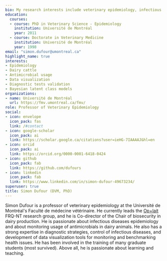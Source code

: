 ```yaml
---
bio: My research interests include veterinary epidemiology, infectious diseases of dairy cows, biosecurity, Bayesian statistics, data visualization, diagnostic tests validation, latent class models.
education:
  courses:
  - course: PhD in Veterinary Science - Epidemiology
    institution: Université de Montréal
    year: 2011
  - course: Doctorate in Veterinary Medicine
    institution: Université de Montréal
    year: 1998
email: "simon.dufour@umontreal.ca"
highlight_name: true
interests:
- Epidemiology
- Dairy cattle
- Antimicrobial usage
- Data visualization
- Diagnostic tests validation
- Bayesian latent class models
organizations:
- name: Université de Montréal
  url: https://fmv.umontreal.ca/fmv/
role: Professor of Veterinary Epidemiology
social:
- icon: envelope
  icon_pack: fas
  link: /#contact
- icon: google-scholar
  icon_pack: ai
  link: https://scholar.google.ca/citations?user=ieHG-7IAAAAJ&hl=en
- icon: orcid
  icon_pack: ai
  link: https://orcid.org/0000-0001-6418-0424
- icon: github
  icon_pack: fab
  link: https://github.com/dufours
- icon: linkedin
  icon_pack: fab
  link: https://www.linkedin.com/in/simon-dufour-49673234/
superuser: true
title: Simon Dufour (DVM, PhD)
---
```


Simon Dufour is a professor of veterinary epidemiology at the Université de Montréal's Faculté de médecine vétérinaire. He currently leads the [Op+lait](https://www.oplait.org/) FRQ-NT research group, and he is Co-director of the Chair of biosecurity in dairy production. He is passionate about infectious diseases epidemiology and about monitoring usage of antimicrobials in dairy animals. He also has a strong expertise in diagnostic strategies, control of infectious diseases, and development of data visualization tools for monitoring and benchmarking health issues. He has been involved in the training of many graduate students (most survived). Above all, he is passionate about learning and teaching.


